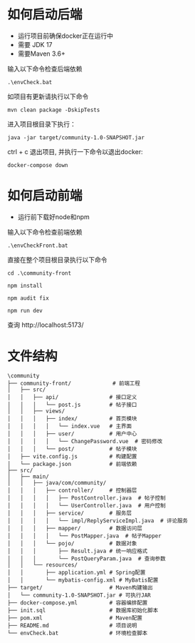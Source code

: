 # 如何启动后端
- 运行项目前确保docker正在运行中
- 需要 JDK 17
- 需要Maven 3.6+

输入以下命令检查后端依赖
```shell
.\envCheck.bat
```

如项目有更新请执行以下命令
```shell
mvn clean package -DskipTests
```

进入项目根目录下执行：
```shell
java -jar target/community-1.0-SNAPSHOT.jar
```

ctrl + c 退出项目, 并执行一下命令以退出docker:
```shell
docker-compose down
```
# 如何启动前端
- 运行前下载好node和npm

输入以下命令检查前端依赖
```shell
.\envCheckFront.bat
```

直接在整个项目根目录执行以下命令
```shell
cd .\community-front
```
```shell
npm install
```
```shell
npm audit fix
```
```shell
npm run dev
```
查询
http://localhost:5173/

# 文件结构
```text
\community
├── community-front/             # 前端工程
│   ├── src/
│   │   ├── api/                # 接口定义
│   │   │   └── post.js         # 帖子接口
│   │   ├── views/
│   │   │   ├── index/          # 首页模块
│   │   │   │   └── index.vue   # 主界面 
│   │   │   ├── user/           # 用户中心
│   │   │   │   └── ChangePassword.vue  # 密码修改
│   │   │   └── post/           # 帖子模块
│   ├── vite.config.js          # 构建配置
│   └── package.json            # 前端依赖
├── src/
│   ├── main/
│   │   ├── java/com/community/
│   │   │   ├── controller/     # 控制器层
│   │   │   │   ├── PostController.java  # 帖子控制 
│   │   │   │   └── UserController.java  # 用户控制
│   │   │   ├── service/        # 服务层
│   │   │   │   └── impl/ReplyServiceImpl.java  # 评论服务
│   │   │   ├── mapper/         # 数据访问层
│   │   │   │   └── PostMapper.java  # 帖子Mapper
│   │   │   └── pojo/           # 数据对象
│   │   │       ├── Result.java # 统一响应格式
│   │   │       └── PostQueryParam.java  # 查询参数
│   │   └── resources/
│   │       ├── application.yml # Spring配置
│   │       └── mybatis-config.xml # MyBatis配置
├── target/                     # Maven构建输出
│   └── community-1.0-SNAPSHOT.jar # 可执行JAR
├── docker-compose.yml          # 容器编排配置
├── init.sql                    # 数据库初始化脚本
├── pom.xml                     # Maven配置
├── README.md                   # 项目说明
└── envCheck.bat                # 环境检查脚本
```



